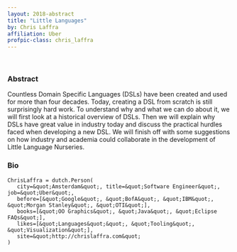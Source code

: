 ```yaml
---
layout: 2018-abstract
title: "Little Languages"
by: Chris Laffra
affiliation: Uber
profpic-class: chris_laffra
---
```


<br/>

### Abstract

Countless Domain Specific Languages (DSLs) have been created and used for more than four decades. Today, creating a DSL from scratch is still surprisingly hard work. To understand why and what we can do about it, we will first look at a historical overview of DSLs. Then we will explain why DSLs have great value in industry today and discuss the practical hurdles faced when developing a new DSL. We will finish off with some suggestions on how industry and academia could collaborate in the development of Little Language Nurseries.

### Bio

```
ChrisLaffra = dutch.Person(
   city=&quot;Amsterdam&quot;, title=&quot;Software Engineer&quot;, job=&quot;Uber&quot;,
   before=[&quot;Google&quot;, &quot;BofA&quot;, &quot;IBM&quot;, &quot;Morgan Stanley&quot;, &quot;OTI&quot;],
   books=[&quot;OO Graphics&quot;, &quot;Java&quot;, &quot;Eclipse FAQs&quot;],
   likes=[&quot;Languages&quot;&quot;, &quot;Tooling&quot;, &quot;Visualization&quot;],
   site=&quot;http://chrislaffra.com&quot;
)
```

